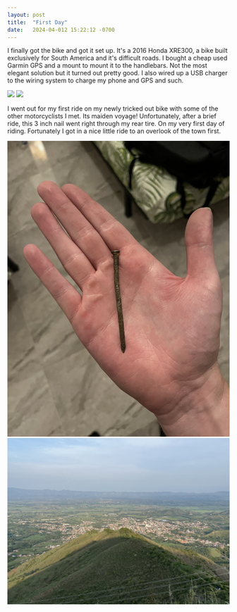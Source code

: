 ```yaml
---
layout: post
title:  "First Day"
date:   2024-04-012 15:22:12 -0700
---
```


I finally got the bike and got it set up. It's a 2016 Honda XRE300, a bike built exclusively for South America and it's difficult roads. I bought a cheap used Garmin GPS and a mount to mount it to the handlebars. Not the most elegant solution but it turned out pretty good. I also wired up a USB charger to the wiring system to charge my phone and GPS and such. 

![](/images/IMG_4601.jpeg)
![](/images/gps.jpeg)

I went out for my first ride on my newly tricked out bike with some of the other motorcyclists I met. Its maiden voyage! Unfortunately, after a brief ride, this 3 inch nail went right through my rear tire. On my very first day of riding. Fortunately I got in a nice little ride to an overlook of the town first.

![](/images/IMG_4598.jpeg)
![](/images/IMG_4594.jpeg)
